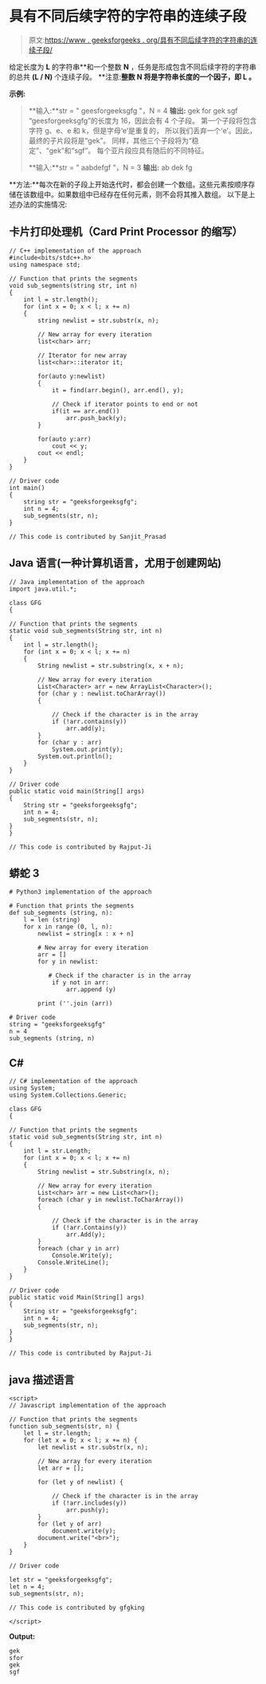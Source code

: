 # 具有不同后续字符的字符串的连续子段

> 原文:[https://www . geeksforgeeks . org/具有不同后续字符的字符串的连续子段/](https://www.geeksforgeeks.org/contiguous-subsegments-of-a-string-having-distinct-subsequent-characters/)

给定长度为 **L** 的字符串**和一个整数 **N** ，任务是形成包含不同后续字符的字符串的总共 **(L / N)** 个连续子段。
**注意:**整数 **N** 将是字符串长度的一个因子，即 **L** 。**

**示例:**

> **输入:**str = " geesforgeeksgfg "，N = 4
> **输出:**
> gek
> for
> gek
> sgf
> “geesforgeeksgfg”的长度为 16，因此会有 4 个子段。
> 第一个子段将包含字符 g、e、e 和 k，但是字母‘e’是重复的，
> 所以我们丢弃一个‘e’。因此，最终的子片段将是“gek”。
> 同样，其他三个子段将为“稳定”、“gek”和“sgf”。
> 每个亚片段应具有随后的不同特征。
> 
> **输入:**str = " aabdefgf "，N = 3
> **输出:**
> ab
> dek
> fg

**方法:**每次在新的子段上开始迭代时，都会创建一个数组。这些元素按顺序存储在该数组中。如果数组中已经存在任何元素，则不会将其推入数组。
以下是上述办法的实施情况:

## 卡片打印处理机（Card Print Processor 的缩写）

```
// C++ implementation of the approach
#include<bits/stdc++.h>
using namespace std;

// Function that prints the segments
void sub_segments(string str, int n)
{
    int l = str.length();
    for (int x = 0; x < l; x += n)
    {
        string newlist = str.substr(x, n);

        // New array for every iteration
        list<char> arr;

        // Iterator for new array
        list<char>::iterator it;

        for(auto y:newlist)
        {
            it = find(arr.begin(), arr.end(), y);

            // Check if iterator points to end or not
            if(it == arr.end())
                arr.push_back(y);
        }

        for(auto y:arr)
            cout << y;
        cout << endl;
    }
}

// Driver code
int main()
{
    string str = "geeksforgeeksgfg";
    int n = 4;
    sub_segments(str, n);
}

// This code is contributed by Sanjit_Prasad
```

## Java 语言(一种计算机语言，尤用于创建网站)

```
// Java implementation of the approach
import java.util.*;

class GFG
{

// Function that prints the segments
static void sub_segments(String str, int n)
{
    int l = str.length();
    for (int x = 0; x < l; x += n)
    {
        String newlist = str.substring(x, x + n);

        // New array for every iteration
        List<Character> arr = new ArrayList<Character>();
        for (char y : newlist.toCharArray())
        {

            // Check if the character is in the array
            if (!arr.contains(y))
                arr.add(y);
        }
        for (char y : arr)
            System.out.print(y);
        System.out.println();
    }
}

// Driver code
public static void main(String[] args)
{
    String str = "geeksforgeeksgfg";
    int n = 4;
    sub_segments(str, n);
}
}

// This code is contributed by Rajput-Ji
```

## 蟒蛇 3

```
# Python3 implementation of the approach

# Function that prints the segments
def sub_segments (string, n):
    l = len (string)
    for x in range (0, l, n):
        newlist = string[x : x + n]

        # New array for every iteration
        arr = []
        for y in newlist:

           # Check if the character is in the array
            if y not in arr:
                arr.append (y)

        print (''.join (arr))

# Driver code
string = "geeksforgeeksgfg"
n = 4
sub_segments (string, n)
```

## C#

```
// C# implementation of the approach
using System;
using System.Collections.Generic;

class GFG
{

// Function that prints the segments
static void sub_segments(String str, int n)
{
    int l = str.Length;
    for (int x = 0; x < l; x += n)
    {
        String newlist = str.Substring(x, n);

        // New array for every iteration
        List<char> arr = new List<char>();
        foreach (char y in newlist.ToCharArray())
        {

            // Check if the character is in the array
            if (!arr.Contains(y))
                arr.Add(y);
        }
        foreach (char y in arr)
            Console.Write(y);
        Console.WriteLine();
    }
}

// Driver code
public static void Main(String[] args)
{
    String str = "geeksforgeeksgfg";
    int n = 4;
    sub_segments(str, n);
}
}

// This code is contributed by Rajput-Ji
```

## java 描述语言

```
<script>
// Javascript implementation of the approach

// Function that prints the segments
function sub_segments(str, n) {
    let l = str.length;
    for (let x = 0; x < l; x += n) {
        let newlist = str.substr(x, n);

        // New array for every iteration
        let arr = [];

        for (let y of newlist) {

            // Check if the character is in the array
            if (!arr.includes(y))
                arr.push(y);
        }
        for (let y of arr)
            document.write(y);
        document.write("<br>");
    }
}

// Driver code

let str = "geeksforgeeksgfg";
let n = 4;
sub_segments(str, n);

// This code is contributed by gfgking

</script>
```

**Output:** 

```
gek
sfor
gek
sgf
```